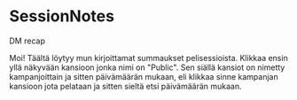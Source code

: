 # SessionNotes
DM recap

Moi! Täältä löytyy mun kirjoittamat summaukset pelisessioista.
Klikkaa ensin yllä näkyvään kansioon jonka nimi on "Public".
Sen siällä kansiot on nimetty kampanjoittain ja sitten 
päivämäärän mukaan, eli klikkaa sinne kampanjan kansioon jota pelataan
ja sitten sieltä etsi päivämäärän mukaan.